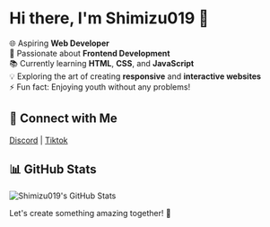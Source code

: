 # Hi there, I'm Shimizu019 👋

🌐 Aspiring **Web Developer**  
💪 Passionate about **Frontend Development**  
📚 Currently learning **HTML**, **CSS**, and **JavaScript**  
💡 Exploring the art of creating **responsive** and **interactive websites**  
⚡ Fun fact: Enjoying youth without any problems!  

## 🔗 Connect with Me
[Discord](https://discord.com/channels/@me) | [Tiktok](https://www.tiktok.com/@fumiya_19)

## 📊 GitHub Stats
![Shimizu019's GitHub Stats](https://github-readme-stats.vercel.app/api?username=Shimizu019&show_icons=true&theme=radical)  

Let's create something amazing together! 🚀
